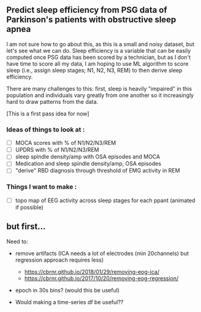 ## Predict sleep efficiency from PSG data of Parkinson's patients with obstructive sleep apnea ##
I am not sure how to go about this, as this is a small and noisy dataset, but let's see what we can do. 
Sleep efficiency is a variable that can be easily computed once PSG data has been scored by a technician,
but as I don't have time to score all my data, I am hoping to use ML algorithm to score sleep (i.e., assign sleep stages; N1, N2, N3, REM) to then derive sleep efficiency. 

There are many challenges to this: first, sleep is heavily "impaired" in this population and individuals vary greatly from one another so it increasingly hard to draw patterns from the data. 

[This is a first pass idea for now]

### Ideas of things to look at : ###
- [ ] MOCA scores with % of N1/N2/N3/REM
- [ ] UPDRS with % of N1/N2/N3/REM
- [ ] sleep spindle density/amp with OSA episodes and MOCA
- [ ] Medication and sleep spindle density/amp, OSA episodes
- [ ] "derive" RBD diagnosis through threshold of EMG activity in REM

### Things I want to make : ###
- [ ] topo map of EEG activity across sleep stages for each ppant (animated if possible)

## but first... ##
Need to:
- remove artifacts (ICA needs a lot of electrodes (min 20channels) but regression approach requires less)
    - https://cbrnr.github.io/2018/01/29/removing-eog-ica/
    - https://cbrnr.github.io/2017/10/20/removing-eog-regression/

- epoch in 30s bins? (would this be useful)
- Would making a time-series df be useful??

